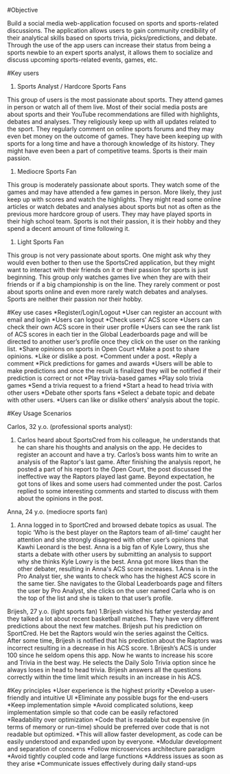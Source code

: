 #Objective

Build a social media web-application focused on sports and sports-related discussions. The application allows users to gain community credibility of their analytical skills based on sports trivia, picks/predictions, and debate. Through the use of the app users can increase their status from being a sports newbie to an expert sports analyst, it allows them to socialize and discuss upcoming sports-related events, games, etc. 


#Key users
1. Sports Analyst / Hardcore Sports Fans

This group of users is the most passionate about sports. They attend games in person or watch all of them live. Most of their social media posts are about sports and their YouTube recommendations are filled with highlights, debates and analyses. They religiously keep up with all updates related to the sport. They regularly comment on online sports forums and they may even bet money on the outcome of games. They have been keeping up with sports for a long time and have a thorough knowledge of its history. They might have even been a part of competitive teams. Sports is their main passion.

1. Mediocre Sports Fan 

This group is moderately passionate about sports. They watch some of the games and may have attended a few games in person. More likely, they just keep up with scores and watch the highlights. They might read some online articles or watch debates and analyses about sports but not as often as the previous more hardcore group of users. They may have played sports in their high school team. Sports is not their passion, it is their hobby and they spend a decent amount of time following it. 

1. Light Sports Fan

This group is not very passionate about sports. One might ask why they would even bother to then use the SportsCred application, but they might want to interact with their friends on it or their passion for sports is just beginning. This group only watches games live when they are with their friends or if a big championship is on the line. They rarely comment or post about sports online and even more rarely watch debates and analyses. Sports are neither their passion nor their hobby.


#Key use cases
*Register/Login/Logout
  *User can register an account with email and login
  *Users can logout
*Check users’ ACS score
  *Users can check their own ACS score in their user profile
  *Users can see the rank list of ACS scores in each tier in the Global Leaderboards page and will be directed to another user’s profile once they click on the user on the ranking list.
*Share opinions on sports in Open Court
  *Make a post to share opinions.
  *Like or dislike a post.
  *Comment under a post.
  *Reply a comment
*Pick predictions for games and awards
  *Users will be able to make predictions and once the result is finalized they will be notified if their prediction is correct or not
*Play trivia-based games
  *Play solo trivia games
  *Send a trivia request to a friend
  *Start a head to head trivia with other users
*Debate other sports fans
  *Select a debate topic and debate with other users.
  *Users can like or dislike others' analysis about the topic.


#Key Usage Scenarios

Carlos, 32 y.o. (professional sports analyst):
1. Carlos heard about SportsCred from his colleague, he understands that he can share his thoughts and analysis on the app. He decides to register an account and have a try. Carlos’s boss wants him to write an analysis of the Raptor's last game. After finishing the analysis report, he posted a part of his report to the Open Court, the post discussed the ineffective way the Raptors played last game. Beyond expectation, he got tons of likes and some users had commented under the post.  Carlos replied to some interesting comments and started to discuss with them about the opinions in the post.

Anna, 24 y.o. (mediocre sports fan)
1. Anna logged in to SportCred and browsed debate topics as usual. The topic ‘Who is the best player on the Raptors team of all-time’ caught her attention and she strongly disagreed with other user’s opinions that Kawhi Leonard is the best. Anna is a big fan of Kyle Lowry, thus she starts a debate with other users by submitting an analysis to support why she thinks Kyle Lowry is the best. Anna got more likes than the other debater, resulting in Anna's ACS score increases.
1.Anna is in the Pro Analyst tier, she wants to check who has the highest ACS score in the same tier. She navigates to the Global Leaderboards page and filters the user by Pro Analyst, she clicks on the user named Carla who is on the top of the list and she is taken to that user’s profile. 

Brijesh, 27 y.o. (light sports fan)
1.Brijesh visited his father yesterday and they talked a lot about recent basketball matches. They have very different predictions about the next few matches. Brijesh put his prediction on SportCred. He bet the Raptors would win the series against the Celtics. After some time, Brijesh is notified that his prediction about the Raptors was incorrect resulting in a decrease in his ACS score.
1.Brijesh’s ACS is under 100 since he seldom opens this app. Now he wants to increase his score and Trivia in the best way. He selects the Daily Solo Trivia option since he always loses in head to head trivia. Brijesh answers all the questions correctly within the time limit which results in an increase in his ACS.

#Key principles
*User experience is the highest priority
  *Develop a user-friendly and intuitive UI
  *Eliminate any possible bugs for the end-users
*Keep implementation simple
  *Avoid complicated solutions, keep implementation simple so that code can be easily refactored  
*Readability over optimization
  *Code that is readable but expensive (in terms of memory or run-time) should be preferred over code that is not readable but optimized.
  *This will allow faster development, as code can be easily understood and expanded upon by everyone.
*Modular development and separation of concerns
  *Follow microservices architecture paradigm 
  *Avoid tightly coupled code and large functions
*Address issues as soon as they arise
  *Communicate issues effectively during daily stand-ups
